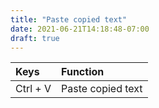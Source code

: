 ```yaml
---
title: "Paste copied text"
date: 2021-06-21T14:18:48-07:00
draft: true
---
```


| Keys                                      | Function                                               |
|:------------------------------------------|:-------------------------------------------------------|
| Ctrl + V 	                                | Paste copied text                                      |